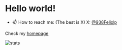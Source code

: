 # Hello world!

- 📫 How to reach me: (The best is X) X: [@938Felixlp](https://x.com/938felixlp)

Check my [homepage](https://felix-lets-plays.de)
<!--
- 👯 I’m looking to collaborate on ...
- 🤔 I’m looking for help with ...
- 💬 Ask me about ...
- ⚡ Fun fact: ...
-->

![stats](https://github-readme-stats.vercel.app/api/top-langs/?username=felixlp938&layout=donut)
